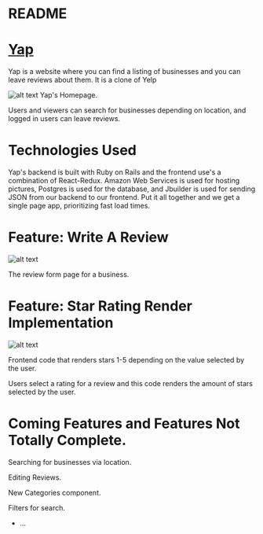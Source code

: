 # README

# [Yap](https://www.google.com)
Yap is a website where you can find a listing of businesses and you can leave reviews about them.  It is a clone of Yelp


![alt text](https://i.imgur.com/K6cLLEW.png "Logo Title Text 1")
Yap's Homepage.

Users and viewers can search for businesses depending on location, and logged in users can leave reviews.

# Technologies Used
Yap's backend is built with Ruby on Rails and the frontend use's a combination of React-Redux. Amazon Web Services is used for hosting pictures, Postgres is used for the database, and Jbuilder is used for sending JSON from our backend to our frontend. Put it all together and we get a single page app, prioritizing fast load times.

# Feature: Write A Review
![alt text](https://i.imgur.com/l3OsrGL.png "Logo Title Text 2")

The review form page for a business.

# Feature: Star Rating Render Implementation
![alt text](https://i.imgur.com/D56jaoZ.png "Logo Title Text 3")

Frontend code that renders stars 1-5 depending on the value selected by the user.

Users select a rating for a review and this code renders the amount of stars selected by the user.

# Coming Features and Features Not Totally Complete.
Searching for businesses via location.

Editing Reviews.

New Categories component.

Filters for search.

* ...
